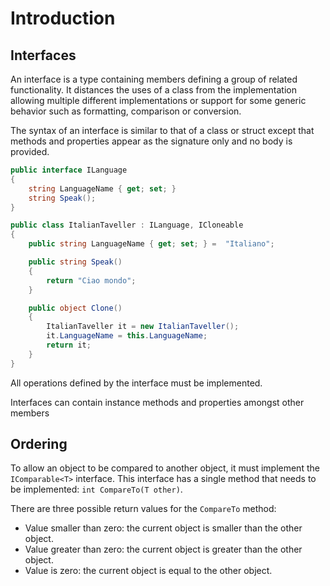 # Introduction

## Interfaces

An interface is a type containing members defining a group of related functionality. It distances the uses of a class from the implementation allowing multiple different implementations or support for some generic behavior such as formatting, comparison or conversion.

The syntax of an interface is similar to that of a class or struct except that methods and properties appear as the signature only and no body is provided.

```csharp
public interface ILanguage
{
    string LanguageName { get; set; }
    string Speak();
}

public class ItalianTaveller : ILanguage, ICloneable
{
    public string LanguageName { get; set; } =  "Italiano";

    public string Speak()
    {
        return "Ciao mondo";
    }

    public object Clone()
    {
        ItalianTaveller it = new ItalianTaveller();
        it.LanguageName = this.LanguageName;
        return it;
    }
}
```

All operations defined by the interface must be implemented.

Interfaces can contain instance methods and properties amongst other members

## Ordering

To allow an object to be compared to another object, it must implement the `IComparable<T>` interface.
This interface has a single method that needs to be implemented: `int CompareTo(T other)`.

There are three possible return values for the `CompareTo` method:

- Value smaller than zero: the current object is smaller than the other object.
- Value greater than zero: the current object is greater than the other object.
- Value is zero: the current object is equal to the other object.
